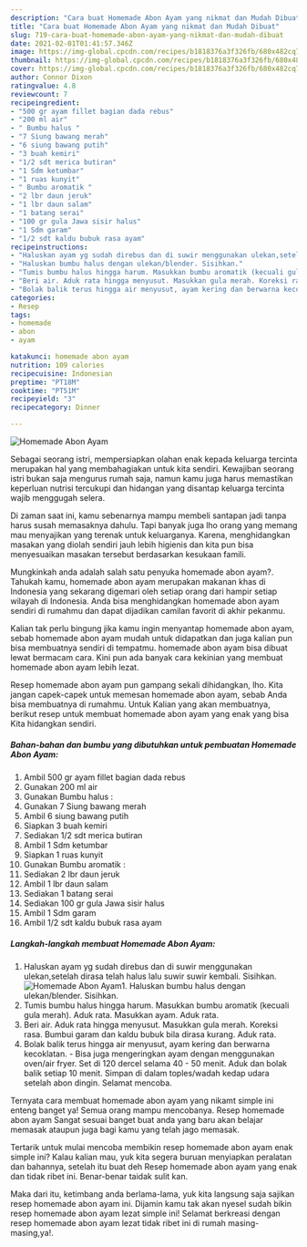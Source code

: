 ```yaml
---
description: "Cara buat Homemade Abon Ayam yang nikmat dan Mudah Dibuat"
title: "Cara buat Homemade Abon Ayam yang nikmat dan Mudah Dibuat"
slug: 719-cara-buat-homemade-abon-ayam-yang-nikmat-dan-mudah-dibuat
date: 2021-02-01T01:41:57.346Z
image: https://img-global.cpcdn.com/recipes/b1818376a3f326fb/680x482cq70/homemade-abon-ayam-foto-resep-utama.jpg
thumbnail: https://img-global.cpcdn.com/recipes/b1818376a3f326fb/680x482cq70/homemade-abon-ayam-foto-resep-utama.jpg
cover: https://img-global.cpcdn.com/recipes/b1818376a3f326fb/680x482cq70/homemade-abon-ayam-foto-resep-utama.jpg
author: Connor Dixon
ratingvalue: 4.8
reviewcount: 7
recipeingredient:
- "500 gr ayam fillet bagian dada rebus"
- "200 ml air"
- " Bumbu halus "
- "7 Siung bawang merah"
- "6 siung bawang putih"
- "3 buah kemiri"
- "1/2 sdt merica butiran"
- "1 Sdm ketumbar"
- "1 ruas kunyit"
- " Bumbu aromatik "
- "2 lbr daun jeruk"
- "1 lbr daun salam"
- "1 batang serai"
- "100 gr gula Jawa sisir halus"
- "1 Sdm garam"
- "1/2 sdt kaldu bubuk rasa ayam"
recipeinstructions:
- "Haluskan ayam yg sudah direbus dan di suwir menggunakan ulekan,setelah dirasa telah halus lalu suwir suwir kembali. Sisihkan."
- "Haluskan bumbu halus dengan ulekan/blender. Sisihkan."
- "Tumis bumbu halus hingga harum. Masukkan bumbu aromatik (kecuali gula merah). Aduk rata. Masukkan ayam. Aduk rata."
- "Beri air. Aduk rata hingga menyusut. Masukkan gula merah. Koreksi rasa. Bumbui garam dan kaldu bubuk bila dirasa kurang. Aduk rata."
- "Bolak balik terus hingga air menyusut, ayam kering dan berwarna kecoklatan. Bisa juga mengeringkan ayam dengan menggunakan oven/air fryer. Set di 120 dercel selama 40 - 50 menit. Aduk dan bolak balik setiap 10 menit. Simpan di dalam toples/wadah kedap udara setelah abon dingin. Selamat mencoba."
categories:
- Resep
tags:
- homemade
- abon
- ayam

katakunci: homemade abon ayam 
nutrition: 109 calories
recipecuisine: Indonesian
preptime: "PT18M"
cooktime: "PT51M"
recipeyield: "3"
recipecategory: Dinner

---
```



![Homemade Abon Ayam](https://img-global.cpcdn.com/recipes/b1818376a3f326fb/680x482cq70/homemade-abon-ayam-foto-resep-utama.jpg)

Sebagai seorang istri, mempersiapkan olahan enak kepada keluarga tercinta merupakan hal yang membahagiakan untuk kita sendiri. Kewajiban seorang istri bukan saja mengurus rumah saja, namun kamu juga harus memastikan keperluan nutrisi tercukupi dan hidangan yang disantap keluarga tercinta wajib menggugah selera.

Di zaman  saat ini, kamu sebenarnya mampu membeli santapan jadi tanpa harus susah memasaknya dahulu. Tapi banyak juga lho orang yang memang mau menyajikan yang terenak untuk keluarganya. Karena, menghidangkan masakan yang diolah sendiri jauh lebih higienis dan kita pun bisa menyesuaikan masakan tersebut berdasarkan kesukaan famili. 



Mungkinkah anda adalah salah satu penyuka homemade abon ayam?. Tahukah kamu, homemade abon ayam merupakan makanan khas di Indonesia yang sekarang digemari oleh setiap orang dari hampir setiap wilayah di Indonesia. Anda bisa menghidangkan homemade abon ayam sendiri di rumahmu dan dapat dijadikan camilan favorit di akhir pekanmu.

Kalian tak perlu bingung jika kamu ingin menyantap homemade abon ayam, sebab homemade abon ayam mudah untuk didapatkan dan juga kalian pun bisa membuatnya sendiri di tempatmu. homemade abon ayam bisa dibuat lewat bermacam cara. Kini pun ada banyak cara kekinian yang membuat homemade abon ayam lebih lezat.

Resep homemade abon ayam pun gampang sekali dihidangkan, lho. Kita jangan capek-capek untuk memesan homemade abon ayam, sebab Anda bisa membuatnya di rumahmu. Untuk Kalian yang akan membuatnya, berikut resep untuk membuat homemade abon ayam yang enak yang bisa Kita hidangkan sendiri.

<!--inarticleads1-->

##### Bahan-bahan dan bumbu yang dibutuhkan untuk pembuatan Homemade Abon Ayam:

1. Ambil 500 gr ayam fillet bagian dada rebus
1. Gunakan 200 ml air
1. Gunakan  Bumbu halus :
1. Gunakan 7 Siung bawang merah
1. Ambil 6 siung bawang putih
1. Siapkan 3 buah kemiri
1. Sediakan 1/2 sdt merica butiran
1. Ambil 1 Sdm ketumbar
1. Siapkan 1 ruas kunyit
1. Gunakan  Bumbu aromatik :
1. Sediakan 2 lbr daun jeruk
1. Ambil 1 lbr daun salam
1. Sediakan 1 batang serai
1. Sediakan 100 gr gula Jawa sisir halus
1. Ambil 1 Sdm garam
1. Ambil 1/2 sdt kaldu bubuk rasa ayam




<!--inarticleads2-->

##### Langkah-langkah membuat Homemade Abon Ayam:

1. Haluskan ayam yg sudah direbus dan di suwir menggunakan ulekan,setelah dirasa telah halus lalu suwir suwir kembali. Sisihkan.
<img src="https://img-global.cpcdn.com/steps/f8d3b58e5957fe34/160x128cq70/homemade-abon-ayam-langkah-memasak-1-foto.jpg" alt="Homemade Abon Ayam">1. Haluskan bumbu halus dengan ulekan/blender. Sisihkan.
1. Tumis bumbu halus hingga harum. Masukkan bumbu aromatik (kecuali gula merah). Aduk rata. Masukkan ayam. Aduk rata.
1. Beri air. Aduk rata hingga menyusut. Masukkan gula merah. Koreksi rasa. Bumbui garam dan kaldu bubuk bila dirasa kurang. Aduk rata.
1. Bolak balik terus hingga air menyusut, ayam kering dan berwarna kecoklatan. - Bisa juga mengeringkan ayam dengan menggunakan oven/air fryer. Set di 120 dercel selama 40 - 50 menit. Aduk dan bolak balik setiap 10 menit. Simpan di dalam toples/wadah kedap udara setelah abon dingin. Selamat mencoba.




Ternyata cara membuat homemade abon ayam yang nikamt simple ini enteng banget ya! Semua orang mampu mencobanya. Resep homemade abon ayam Sangat sesuai banget buat anda yang baru akan belajar memasak ataupun juga bagi kamu yang telah jago memasak.

Tertarik untuk mulai mencoba membikin resep homemade abon ayam enak simple ini? Kalau kalian mau, yuk kita segera buruan menyiapkan peralatan dan bahannya, setelah itu buat deh Resep homemade abon ayam yang enak dan tidak ribet ini. Benar-benar taidak sulit kan. 

Maka dari itu, ketimbang anda berlama-lama, yuk kita langsung saja sajikan resep homemade abon ayam ini. Dijamin kamu tak akan nyesel sudah bikin resep homemade abon ayam lezat simple ini! Selamat berkreasi dengan resep homemade abon ayam lezat tidak ribet ini di rumah masing-masing,ya!.

